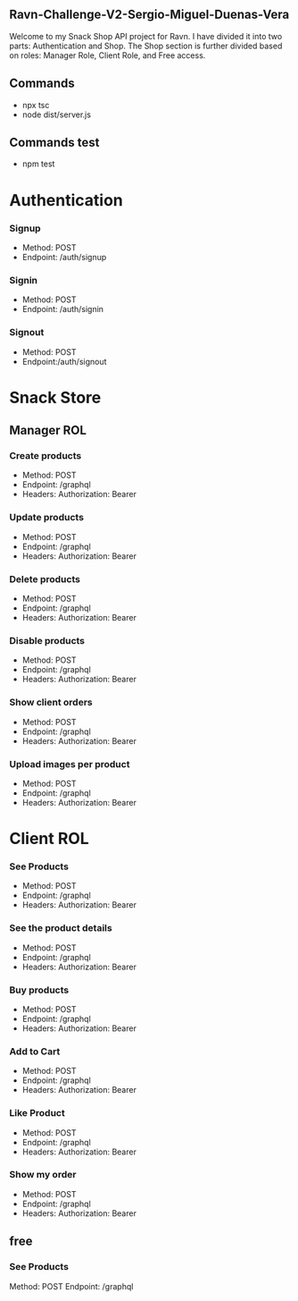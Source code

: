 ## Ravn-Challenge-V2-Sergio-Miguel-Duenas-Vera
Welcome to my Snack Shop API project for Ravn.
I have divided it into two parts: Authentication and Shop.
The Shop section is further divided based on roles: Manager Role, Client Role, and Free access.

## Commands
- npx tsc
- node dist/server.js

## Commands test
- npm test

# Authentication

### Signup
- Method: POST
- Endpoint: /auth/signup
### Signin
- Method: POST
- Endpoint: /auth/signin
### Signout
- Method: POST
- Endpoint:/auth/signout

# Snack Store
## Manager ROL

### Create products
- Method: POST
- Endpoint: /graphql
- Headers: Authorization: Bearer

### Update products
- Method: POST
- Endpoint: /graphql
- Headers: Authorization: Bearer

### Delete products
- Method: POST
- Endpoint: /graphql
- Headers: Authorization: Bearer

### Disable products
- Method: POST
- Endpoint: /graphql
- Headers: Authorization: Bearer


### Show client orders
- Method: POST
- Endpoint: /graphql
- Headers: Authorization: Bearer


### Upload images per product
- Method: POST
- Endpoint: /graphql
- Headers: Authorization: Bearer

# Client ROL

### See Products
- Method: POST
- Endpoint: /graphql
- Headers: Authorization: Bearer
### See the product details
- Method: POST
- Endpoint: /graphql
- Headers: Authorization: Bearer

### Buy products
- Method: POST
- Endpoint: /graphql
- Headers: Authorization: Bearer

### Add to Cart
- Method: POST
- Endpoint: /graphql
- Headers: Authorization: Bearer

### Like Product
- Method: POST
- Endpoint: /graphql
- Headers: Authorization: Bearer

### Show my order
- Method: POST
- Endpoint: /graphql
- Headers: Authorization: Bearer

## free
### See Products
Method: POST
Endpoint: /graphql
